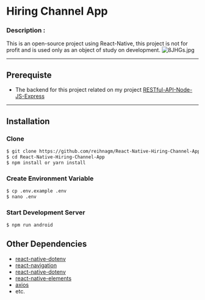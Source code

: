 # Hiring Channel App
### Description :
This is an open-source project using React-Native, this project is not for profit and is used only as an object of study on development.
![8JHGs.jpg](https://cdn.imgpaste.net/2020/01/31/835yi.jpg)

---
## Prerequiste
- The backend for this project related on my project [RESTful-API-Node-JS-Express](https://github.com/reihnagm/RESTful-API-Node-JS-Express)
---

## Installation

### Clone
```bash
$ git clone https://github.com/reihnagm/React-Native-Hiring-Channel-App.git
$ cd React-Native-Hiring-Channel-App
$ npm install or yarn install
```

### Create Environment Variable
```bash
$ cp .env.example .env
$ nano .env
```

### Start Development Server
```bash
$ npm run android
```

## Other Dependencies
- [react-native-dotenv](#)
- [react-navigation](#)
- [react-native-dotenv](#)
- [react-native-elements](#)
- [axios](#)
- etc.
